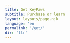 ```yaml
---
title: Get KeyPaws
subtitle: Purchase or learn
layout: layouts/page.njk 
language: 'en'
permalink: '/get/'
dir: 'ltr'
---
```


